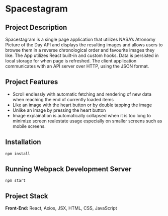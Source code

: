 # Spacestagram
## Project Description

Spacestagram is a single page application that utilizes NASA’s Atronomy Picture of the Day API and displays the resulting images and allows users to browse them in a reverse chronological order and favourite images they like. The App utilizes React built-in and custom hooks. Data is persisted in local storage for when page is refreshed. The client application communicates with an API server over HTTP, using the JSON format.

## Project Features
- Scroll endlessly with automatic fetching and rendering of new data when reaching the end of currently loaded items
- Like an image with the heart button or by double tapping the image
- Unlike an image by pressing the heart button
- Image explaination is automatically collapsed when it is too long to minimize screen realestate usage especially on smaller screens such as mobile screens.


## Installation
```
npm install
```

## Running Webpack Development Server
```
npm start
```

## Project Stack

__Front-End:__ React, Axios, JSX, HTML, CSS, JavaScript